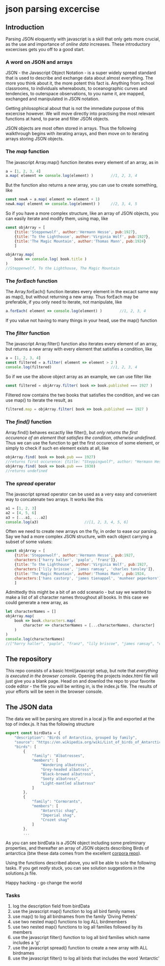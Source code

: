 # json parsing excercise 

## Introduction 
Parsing JSON eloquently with javascript is a skill that only gets more crucial, as the use and importance of *online data* increases. These introductory excercises gets you off to a good start.

### A word on JSON and arrays 
JSON - the Javascript Object Notation - is a super widely spread standard that is used to describe and exchange data about almost everything. The more you think about it, the more potent this fact is. Anything from school classrooms, to individuals whereabouts, to oceanographic curves and tendencies, to outerspace observations, to you name it, are mapped, exchanged and manipulated in JSON notation. 

Getting philosophical about that is not the immediate purpose of this excercise however. We will move directly into practising the most relevant functions at hand, to parse and filter JSON objects.

JSON objects are most often stored in arrays. Thus the following walkthrough begins with iterating arrays, and then move on to iterating arrays storing JSON objects.   

### The *map* function
The javascript Array.map() function iterates every element of an array, as in

````javascript
a = [1, 2, 3, 4]
a.map( element => console.log(element) )        //1, 2, 3, 4
````
But the function also returns a *new* array, you can use to create something, like

````javascript
const newA = a.map( element => element + 1)
newA.map( element => console.log(element) )     //2, 3, 4, 5
````

So if you have a more complex structure, like an array of JSON objects, you can easily iterate and modify them, using map, like

````javascript
const objArray = [
    {title:'Steppenwolf', author:'Hermann Hesse', pub:1927},
    {title:'To the Lighthouse', author:'Virginia Wolf', pub:1927},
    {title:'The Magic Mountain', author:'Thomas Mann', pub:1924}
    ]

objArray.map(
    book => console.log( book.title )     
)
//Steppenwolf, To the Lighthouse, The Magic Mountain
````

### The *forEach* function
The Array.forEach() function iterates every element in the excact same way as map(), but without returning a new array. Thus forEach may be preferable, if you only need to iterate, not manipulate, like

````javascript
a.forEach( element => console.log(element) )        //1, 2, 3, 4
````
If you value not having to many things in your head, use the map() function

### The *filter* function
The javascript Array.filter() function also iterates every element of an array, but returns a new array with every element that satisfies a condition, like

````javascript
a = [1, 2, 3, 4]
const filtered = a.filter( element => element > 2 )        
console.log(filtered)                           //1, 2, 3, 4
````
So if we use the above object array as an example, we can use filter like
````javascript
const filtered = objArray.filter( book => book.published === 1927 )     
````
Filtered now contains the two books that satisfies the condition, and we can use map() to iterate the result, as  
````javascript
filtered.map = objArray.filter( book => book.published === 1927 )     
````

### The *find()* function 
Array.find() behaves excactly like filter(), but *only returns the first occurence of an element that satisfies the condition, otherwise undefined*. Thus we can use the function to get the first occurence of some element, or simply to check if such en element exists at all, like

````javascript
objArray.find( book => book.pub === 1927)
//returns first occurence: {title: "Steppingwolf", author: "Hermann Hesse", pub: 1927}
objArray.find( book => book.pub === 1930)
//returns undefined
````

### The *spread* operator
The javascript spread operator can be used as a very easy and convenient way to concatenate two arrays. It works like this
````javascript
a1 = [1, 2, 3]
a2 = [4, 5, 6]
a3 = [...a1, ...a2]
console.log(a3)                     //[1, 2, 3, 4, 5, 6]
````
Often we need to create new arrays on the fly, in order to ease our parsing. Say we had a more complex JSON structure, with each object carrying a subset of some values:

````javascript
const objArray = [
    {title:'Steppenwolf', author:'Hermann Hesse', pub:1927, 
    characters:['harry haller', 'paplo', 'franz']},
    {title:'To the Lighthouse', author:'Virginia Wolf', pub:1927, 
    characters:['lily briscoe', 'james ramsay', 'charles tansley']},
    {title:'The Magic Mountain', author:'Thomas Mann', pub:1924, 
    characters:['hans castorp', 'james tienappel', 'munheer peperkorn']}
    ]
````
Admittedly this might be a bit of an odd scenario - but say we wanted to make a list of all character names throughout all books. In this case we could generate a new array, as

````javascript
let characterNames = []
objArray.map(
    book => book.characters.map(
        character => characterNames = [...characterNames, character]
    )
)
console.log(characterNames)
//["harry haller", "paplo", "franz", "lily briscoe", "james ramsay", "charles tansley", "hans castorp", "james tienappel", "munheer peperkorn"]
````

## The repository 
This repo consists of a basic html/javascript setup, but note that *everything is executed in the browser console*. Opening the projects index.html file will just give you a blank page. Head on and downlod the repo to your favorite code editor - the file you will be writing in, is the index.js file. The results of your efforts will be seen in the browser console.

## The JSON data 
The data we will be parsing are stored in a local js file and exported at the top of index.js. It has the following structure

````javascript
export const birdData = {
    "description": "Birds of Antarctica, grouped by family",
    "source": "https://en.wikipedia.org/wiki/List_of_birds_of_Antarctica",
    "birds": [
        {
            "family": "Albatrosses",
            "members": [
                "Wandering albatross",
                "Grey-headed albatross",
                "Black-browed albatross",
                "Sooty albatross",
                "Light-mantled albatross"
            ]
        },
        {
            "family": "Cormorants",
            "members": [
                "Antarctic shag",
                "Imperial shag",
                "Crozet shag"
            ]
        },
        ...
````
As you can see birdData is a JSON object including some preliminary properties, and thereafter an array of JSON objects describing Birds of antarctica (btw these data comes from the excellent <a href ="https://github.com/dariusk/corpora">corpora repo</a>).

Using the functions described above, you will be able to sole the following tasks. If you get *really* stuck, you can see solution suggestions in the solutions.js file. 

Happy hacking - go change the world

### Tasks

1. log the description field from birdData
2. use the javascript map() function to log all bird family names
3. use map() to log all birdnames from the family 'Diving Petrels'
4. use two nested map() functions to log ALL birdmembers
5. use two nested map() functions to log all families followed by its members
6. use the javascript filter() function to log all bird families which name includes a 'g' 
7. use the javascript spread() function to create a new array with ALL birdnames
8. use the javascript filter() to log all birds that includes the word 'Antarctic' 
